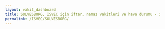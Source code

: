 ```yaml
---
layout: vakit_dashboard
title: SOLVESBORG, ISVEC için iftar, namaz vakitleri ve hava durumu - ilçe/eyalet seç
permalink: /ISVEC/SOLVESBORG/
---
```


<script type="text/javascript">
  var GLOBAL_COUNTRY = 'ISVEC';
  var GLOBAL_CITY = 'SOLVESBORG';
  var GLOBAL_STATE = '';
  var lat = 72;
  var lon = 21;
</script>
